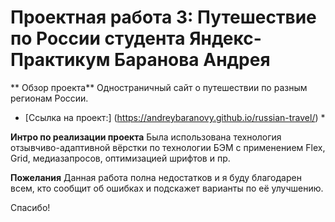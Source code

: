 # Проектная работа 3: Путешествие по России студента Яндекс-Практикум Баранова Андрея

** Обзор проекта**
Одностраничный сайт о путешествии по разным регионам России.
* [Ссылка на проект:] (https://andreybaranovy.github.io/russian-travel/) *

**Интро по реализации проекта**
Была использована технология отзывчиво-адаптивной вёрстки по технологии БЭМ с применением Flex, Grid, медиазапросов, оптимизацией шрифтов и пр.

**Пожелания**
Данная работа полна недостатков и я буду благодарен всем, кто сообщит об ошибках и подскажет варианты по её улучшению.

Спасибо!

